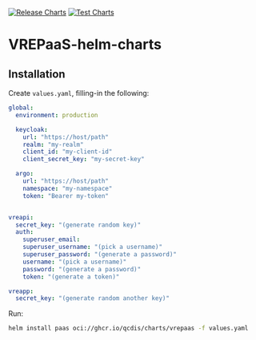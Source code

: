 [![Release Charts](https://github.com/QCDIS/VREPaaS-helm-charts/actions/workflows/release.yaml/badge.svg)](https://github.com/QCDIS/VREPaaS-helm-charts/actions/workflows/release.yaml)
[![Test Charts](https://github.com/QCDIS/VREPaaS-helm-charts/actions/workflows/test.yaml/badge.svg)](https://github.com/QCDIS/VREPaaS-helm-charts/actions/workflows/test.yaml)
# VREPaaS-helm-charts

## Installation

Create `values.yaml`, filling-in the following:

```yaml
global:
  environment: production

  keycloak:
    url: "https://host/path"
    realm: "my-realm"
    client_id: "my-client-id"
    client_secret_key: "my-secret-key"

  argo:
    url: "https://host/path"
    namespace: "my-namespace"
    token: "Bearer my-token"


vreapi:
  secret_key: "(generate random key)"
  auth:
    superuser_email:
    superuser_username: "(pick a username)"
    superuser_password: "(generate a password)"
    username: "(pick a username)"
    password: "(generate a password)"
    token: "(generate a token)"

vreapp:
  secret_key: "(generate random another key)"


```

Run:

```bash
helm install paas oci://ghcr.io/qcdis/charts/vrepaas -f values.yaml
```
